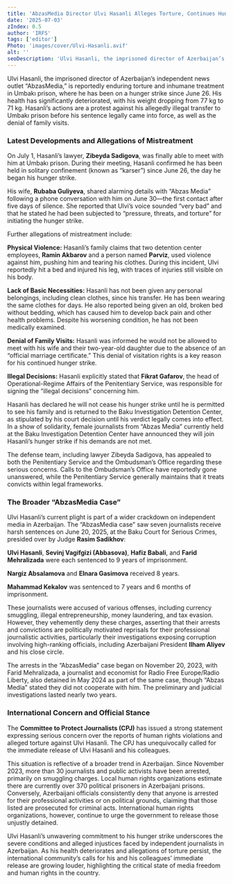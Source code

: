 ```yaml
---
title: 'AbzasMedia Director Ulvi Hasanli Alleges Torture, Continues Hunger Strike in Prison Amidst Deteriorating Health'
date: '2025-07-03'
zIndex: 0.5
author: 'IRFS'
tags: ['editor']
Photo: 'images/cover/Ulvi-Hasanli.avif'
alt: ''
seoDescription: 'Ulvi Hasanli, the imprisoned director of Azerbaijan’s independent news outlet “AbzasMedia,” is reportedly enduring torture and inhumane treatment in Umbakı prison, where he has been on a hunger strike since June 26. His health has significantly deteriorated, with his weight dropping from 77 kg to 71 kg. Hasanli’s actions are a protest against his allegedly illegal transfer to Umbakı prison before his sentence legally came into force, as well as the denial of family visits.'
---
```

Ulvi Hasanli, the imprisoned director of Azerbaijan’s independent news outlet “AbzasMedia,” is reportedly enduring torture and inhumane treatment in Umbakı prison, where he has been on a hunger strike since June 26. His health has significantly deteriorated, with his weight dropping from 77 kg to 71 kg. Hasanli’s actions are a protest against his allegedly illegal transfer to Umbakı prison before his sentence legally came into force, as well as the denial of family visits.

### Latest Developments and Allegations of Mistreatment

On July 1, Hasanli’s lawyer, **Zibeyda Sadigova**, was finally able to meet with him at Umbakı prison. During their meeting, Hasanli confirmed he has been held in solitary confinement (known as “karser”) since June 26, the day he began his hunger strike.

His wife, **Rubaba Guliyeva**, shared alarming details with “Abzas Media” following a phone conversation with him on June 30—the first contact after five days of silence. She reported that Ulvi’s voice sounded “very bad” and that he stated he had been subjected to “pressure, threats, and torture” for initiating the hunger strike.

Further allegations of mistreatment include:

**Physical Violence:** Hasanli’s family claims that two detention center employees, **Ramin Akbarov** and a person named **Pərviz**, used violence against him, pushing him and tearing his clothes. During this incident, Ulvi reportedly hit a bed and injured his leg, with traces of injuries still visible on his body.

**Lack of Basic Necessities:** Hasanli has not been given any personal belongings, including clean clothes, since his transfer. He has been wearing the same clothes for days. He also reported being given an old, broken bed without bedding, which has caused him to develop back pain and other health problems. Despite his worsening condition, he has not been medically examined.

**Denial of Family Visits:** Hasanli was informed he would not be allowed to meet with his wife and their two-year-old daughter due to the absence of an “official marriage certificate.” This denial of visitation rights is a key reason for his continued hunger strike.

**Illegal Decisions:** Hasanli explicitly stated that **Fikrat Gafarov**, the head of Operational-Regime Affairs of the Penitentiary Service, was responsible for signing the “illegal decisions” concerning him.

Hasanli has declared he will not cease his hunger strike until he is permitted to see his family and is returned to the Baku Investigation Detention Center, as stipulated by his court decision until his verdict legally comes into effect. In a show of solidarity, female journalists from “Abzas Media” currently held at the Baku Investigation Detention Center have announced they will join Hasanli’s hunger strike if his demands are not met.

The defense team, including lawyer Zibeyda Sadigova, has appealed to both the Penitentiary Service and the Ombudsman’s Office regarding these serious concerns. Calls to the Ombudsman’s Office have reportedly gone unanswered, while the Penitentiary Service generally maintains that it treats convicts within legal frameworks.

### The Broader “AbzasMedia Case”

Ulvi Hasanli’s current plight is part of a wider crackdown on independent media in Azerbaijan. The “AbzasMedia case” saw seven journalists receive harsh sentences on June 20, 2025, at the Baku Court for Serious Crimes, presided over by Judge **Rasim Sadikhov**:

**Ulvi Hasanli**, **Sevinj Vagifgizi (Abbasova)**, **Hafiz Babali**, and **Farid Mehralizada** were each sentenced to 9 years of imprisonment.

**Nargiz Absalamova** and **Elnara Gasimova** received 8 years.

**Mahammad Kekalov** was sentenced to 7 years and 6 months of imprisonment.

These journalists were accused of various offenses, including currency smuggling, illegal entrepreneurship, money laundering, and tax evasion. However, they vehemently deny these charges, asserting that their arrests and convictions are politically motivated reprisals for their professional journalistic activities, particularly their investigations exposing corruption involving high-ranking officials, including Azerbaijani President **Ilham Aliyev** and his close circle.

The arrests in the “AbzasMedia” case began on November 20, 2023, with Farid Mehralizada, a journalist and economist for Radio Free Europe/Radio Liberty, also detained in May 2024 as part of the same case, though “Abzas Media” stated they did not cooperate with him. The preliminary and judicial investigations lasted nearly two years.

### International Concern and Official Stance

The **Committee to Protect Journalists (CPJ)** has issued a strong statement expressing serious concern over the reports of human rights violations and alleged torture against Ulvi Hasanli. The CPJ has unequivocally called for the immediate release of Ulvi Hasanli and his colleagues.

This situation is reflective of a broader trend in Azerbaijan. Since November 2023, more than 30 journalists and public activists have been arrested, primarily on smuggling charges. Local human rights organizations estimate there are currently over 370 political prisoners in Azerbaijani prisons. Conversely, Azerbaijani officials consistently deny that anyone is arrested for their professional activities or on political grounds, claiming that those listed are prosecuted for criminal acts. International human rights organizations, however, continue to urge the government to release those unjustly detained.

Ulvi Hasanli’s unwavering commitment to his hunger strike underscores the severe conditions and alleged injustices faced by independent journalists in Azerbaijan. As his health deteriorates and allegations of torture persist, the international community’s calls for his and his colleagues’ immediate release are growing louder, highlighting the critical state of media freedom and human rights in the country.